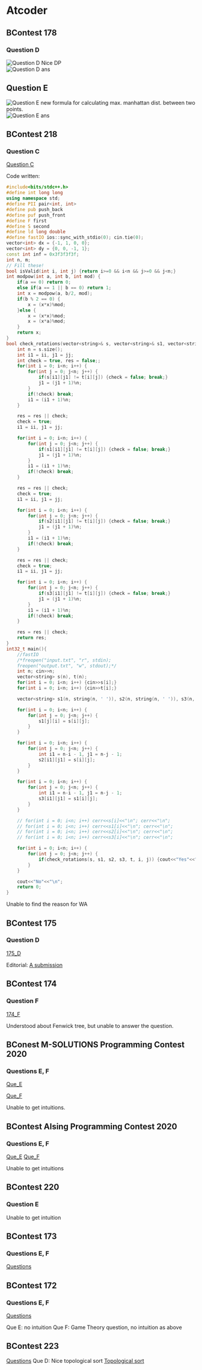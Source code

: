 # Atcoder

## BContest 178

### Question D

![Question D](178_D.png)
Nice DP  
![Question D ans](178_D_ans.png)

## Question E

![Question E](178_E.png)
new formula for calculating max. manhattan dist. between two points.  
![Question E ans](178_E_ans.png)

## BContest 218

### Question C

[Question C](https://atcoder.jp/contests/abc218/tasks/abc218_c)

Code written:

```c++
#include<bits/stdc++.h>
#define int long long
using namespace std;
#define PII pair<int, int>
#define pub push_back
#define puf push_front
#define F first
#define S second
#define ld long double
#define fastIO ios::sync_with_stdio(0); cin.tie(0);
vector<int> dx = {-1, 1, 0, 0};
vector<int> dy = {0, 0, -1, 1};
const int inf = 0x3f3f3f3f;
int n, m;
// Fill these!
bool isValid(int i, int j) {return i>=0 && i<n && j>=0 && j<n;}
int modpow(int a, int b, int mod) {
    if(a == 0) return 0;
    else if(a == 1 || b == 0) return 1;
    int x = modpow(a, b/2, mod);
    if(b % 2 == 0) {
        x = (x*x)%mod;
    }else {
        x = (x*x)%mod;
        x = (x*a)%mod;
    }
    return x;
}
bool check_rotations(vector<string>& s, vector<string>& s1, vector<string>& s2, vector<string>& s3, vector<string>& t, int ii, int jj) {
    int n = s.size();
    int i1 = ii, j1 = jj;
    int check = true, res = false;;
    for(int i = 0; i<n; i++) {
        for(int j = 0; j<n; j++) {
            if(s[i1][j1] != t[i][j]) {check = false; break;}
            j1 = (j1 + 1)%n;
        }
        if(!check) break;
        i1 = (i1 + 1)%n;
    }

    res = res || check;
    check = true;
    i1 = ii, j1 = jj;

    for(int i = 0; i<n; i++) {
        for(int j = 0; j<n; j++) {
            if(s1[i1][j1] != t[i][j]) {check = false; break;}
            j1 = (j1 + 1)%n;
        }
        i1 = (i1 + 1)%n;
        if(!check) break;
    }

    res = res || check;
    check = true;
    i1 = ii, j1 = jj;

    for(int i = 0; i<n; i++) {
        for(int j = 0; j<n; j++) {
            if(s2[i1][j1] != t[i][j]) {check = false; break;}
            j1 = (j1 + 1)%n;
        }
        i1 = (i1 + 1)%n;
        if(!check) break;
    }

    res = res || check;
    check = true;
    i1 = ii, j1 = jj;

    for(int i = 0; i<n; i++) {
        for(int j = 0; j<n; j++) {
            if(s3[i1][j1] != t[i][j]) {check = false; break;}
            j1 = (j1 + 1)%n;
        }
        i1 = (i1 + 1)%n;
        if(!check) break;
    }

    res = res || check;
    return res;
}
int32_t main(){
    //fastIO
    /*freopen("input.txt", "r", stdin);
    freopen("output.txt", "w", stdout);*/
    int n; cin>>n;
    vector<string> s(n), t(n);
    for(int i = 0; i<n; i++) {cin>>s[i];}
    for(int i = 0; i<n; i++) {cin>>t[i];}

    vector<string> s1(n, string(n, ' ')), s2(n, string(n, ' ')), s3(n, string(n, ' '));

    for(int i = 0; i<n; i++) {
        for(int j = 0; j<n; j++) {
            s1[j][i] = s[i][j];
        }
    }

    for(int i = 0; i<n; i++) {
        for(int j = 0; j<n; j++) {
            int i1 = n-i - 1, j1 = n-j - 1;
            s2[i1][j1] = s[i][j];
        }
    }

    for(int i = 0; i<n; i++) {
        for(int j = 0; j<n; j++) {
            int i1 = n-i - 1, j1 = n-j - 1;
            s3[i1][j1] = s1[i][j];
        }
    }

    // for(int i = 0; i<n; i++) cerr<<s[i]<<"\n"; cerr<<"\n";
    // for(int i = 0; i<n; i++) cerr<<s1[i]<<"\n"; cerr<<"\n";
    // for(int i = 0; i<n; i++) cerr<<s2[i]<<"\n"; cerr<<"\n";
    // for(int i = 0; i<n; i++) cerr<<s3[i]<<"\n"; cerr<<"\n";

    for(int i = 0; i<n; i++) {
        for(int j = 0; j<n; j++) {
            if(check_rotations(s, s1, s2, s3, t, i, j)) {cout<<"Yes"<<"\n"; return 0;}
        }
    }

    cout<<"No"<<"\n";
    return 0;
}
```

Unable to find the reason for WA

## BContest 175

### Question D

[175_D](https://atcoder.jp/contests/abc175/tasks/abc175_d)

Editorial: [A submission](https://atcoder.jp/contests/abc175/submissions/15831678)

## BContest 174

### Question F

[174_F](https://atcoder.jp/contests/abc174/tasks/abc174_f)

Understood about Fenwick tree, but unable to answer the question.

## BConest M-SOLUTIONS Programming Contest 2020

### Questions E, F

[Que_E](https://atcoder.jp/contests/m-solutions2020/tasks/m_solutions2020_e)

[Que_F](https://atcoder.jp/contests/m-solutions2020/tasks/m_solutions2020_f)

Unable to get intuitions.

## BContest AIsing Programming Contest 2020

### Questions E, F

[Que_E](https://atcoder.jp/contests/aising2020/tasks/aising2020_e)
[Que_F](https://atcoder.jp/contests/aising2020/tasks/aising2020_f)

Unable to get intuitions

## BContest 220

### Question E

Unable to get intuition

## BContest 173

### Questions E, F

[Questions](https://atcoder.jp/contests/abc173/tasks)

## BContest 172

### Questions E, F

[Questions](https://atcoder.jp/contests/abc172/tasks)

Que E: no intuition
Que F: Game Theory question, no intuition as above

## BContest 223

[Questions](https://atcoder.jp/contests/abc223/tasks)
Que D: Nice topological sort
[Topological sort](https://leetcode.com/discuss/general-discussion/1078072/introduction-to-topological-sort#)
